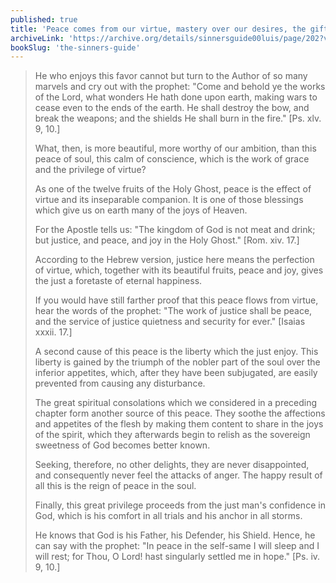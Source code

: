 ```yaml
---
published: true
title: 'Peace comes from our virtue, mastery over our desires, the gift of spiritual consolations, and confidence in God''s loving protection'
archiveLink: 'https://archive.org/details/sinnersguide00luis/page/202?view=theater'
bookSlug: 'the-sinners-guide'
---
```


> He who enjoys this favor cannot but turn to the Author of so many marvels and cry out with the prophet: "Come and behold ye the works of the Lord, what wonders He hath done upon earth, making wars to cease even to the ends of the earth. He shall destroy the bow, and break the weapons; and the shields He shall burn in the fire." [Ps. xlv. 9, 10.]
>
> What, then, is more beautiful, more worthy of our ambition, than this peace of soul, this calm of conscience, which is the work of grace and the privilege of virtue?
>
> As one of the twelve fruits of the Holy Ghost, peace is the effect of virtue and its inseparable companion. It is one of those blessings which give us on earth many of the joys of Heaven.
>
> For the Apostle tells us: "The kingdom of God is not meat and drink; but justice, and peace, and joy in the Holy Ghost." [Rom. xiv. 17.]
>
> According to the Hebrew version, justice here means the perfection of virtue, which, together with its beautiful fruits, peace and joy, gives the just a foretaste of eternal happiness.
>
> If you would have still farther proof that this peace flows from virtue, hear the words of the prophet: "The work of justice shall be peace, and the service of justice quietness and security for ever." [Isaias xxxii. 17.]
>
> A second cause of this peace is the liberty which the just enjoy. This liberty is gained by the triumph of the nobler part of the soul over the inferior appetites, which, after they have been subjugated, are easily prevented from causing any disturbance.
>
> The great spiritual consolations which we considered in a preceding chapter form another source of this peace. They soothe the affections and appetites of the flesh by making them content to share in the joys of the spirit, which they afterwards begin to relish as the sovereign sweetness of God becomes better known.
>
> Seeking, therefore, no other delights, they are never disappointed, and consequently never feel the attacks of anger. The happy result of all this is the reign of peace in the soul.
>
> Finally, this great privilege proceeds from the just man's confidence in God, which is his comfort in all trials and his anchor in all storms.
>
> He knows that God is his Father, his Defender, his Shield. Hence, he can say with the prophet: "In peace in the self-same I will sleep and I will rest; for Thou, O Lord! hast singularly settled me in hope." [Ps. iv. 9, 10.]
